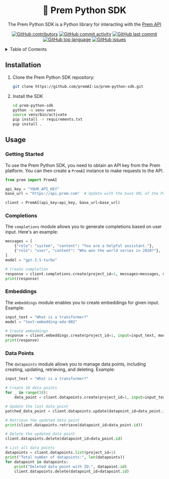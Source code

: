 <div align="center">
  <h1 align="center">🚀 Prem Python SDK</h1>
  <p align="center">The Prem Python SDK is a Python library for interacting with the <a href="https://github.com/premAI-io/prem-saas">Prem  API</a></p>

[![GitHub contributors](https://img.shields.io/github/contributors/premAI-io/prem-python-sdk.svg)](https://github.com/premAI-io/prem-python-sdk/graphs/contributors)
[![GitHub commit activity](https://img.shields.io/github/commit-activity/m/prem-python-sdk-io/prem-python-sdk.svg)](https://github.com/premAI-io/prem-python-sdk/commits/master)
[![GitHub last commit](https://img.shields.io/github/last-commit/premAI-io/prem-python-sdk.svg)](https://github.com/premAI-io/prem-python-sdk/commits/master)
[![GitHub top language](https://img.shields.io/github/languages/top/premAI-io/prem-python-sdk.svg)](https://github.com/premAI-io/prem-python-sdk)
[![GitHub issues](https://img.shields.io/github/issues/premAI-io/prem-python-sdk.svg)](https://github.com/premAI-io/prem-python-sdk/issues)
</div>


<details>
    <summary>Table of Contents</summary>
    <ol>
        <li><a href="#installation">Installation</a></li>
        <li><a href="#usage">Usage</a></li>
        <ol>
            <li><a href="#getting-started">Getting Started</a></li>
            <li><a href="#completions">Completions</a></li>
            <li><a href="#embeddings">Embeddings</a></li>
            <li><a href="#data-points">DataPoints</a></li>
        </ol>
    </ol>
</details>

## Installation

1. Clone the Prem Python SDK repository:

   ```bash
   git clone https://github.com/premAI-io/prem-python-sdk.git
   ``````

2. Install the SDK
    ```bash
    cd prem-python-sdk
    python -m venv venv
    source venv/bin/activate
    pip install -r requirements.txt
    pip install .
    ```
## Usage
### Getting Started
To use the Prem Python SDK, you need to obtain an API key from the Prem platform. You can then create a `PremAI` instance to make requests to the API.

```python
from prem import PremAI

api_key = "YOUR_API_KEY"
base_url = "https://api.prem.com"  # Update with the base URL of the Prem API

client = PremAI(api_key=api_key, base_url=base_url)
```

### Completions
The `completions` module allows you to generate completions based on user input. Here's an example:

```python
messages = [
    {"role": "system", "content": "You are a helpful assistant."},
    {"role": "user", "content": "Who won the world series in 2020?"},
]
model = "gpt-3.5-turbo"

# Create completion
response = client.completions.create(project_id=1, messages=messages, model=model, stream=False)
print(response)
```

### Embeddings
The `embeddings` module enables you to create embeddings for given input. Example:

```python
input_text = "What is a transformer?"
model = "text-embedding-ada-002"

# Create embeddings
response = client.embeddings.create(project_id=1, input=input_text, model=model)
print(response)
```

### Data Points
The `datapoints` module allows you to manage data points, including creating, updating, retrieving, and deleting. Example:
```python
input_text = "What is a transformer?"

# Create 10 data points
for _ in range(10):
    data_point = client.datapoints.create(project_id=1, input=input_text, positive=True)

# Update the last data point
patched_data_point = client.datapoints.update(datapoint_id=data_point.id, data={"positive": False})

# Retrieve the updated data point
print(client.datapoints.retrieve(datapoint_id=data_point.id))

# Delete the updated data point
client.datapoints.delete(datapoint_id=data_point.id)

# List all data points
datapoints = client.datapoints.list(project_id=1)
print("Total number of datapoints:", len(datapoints))
for datapoint in datapoints:
    print("Deleted data point with ID:", datapoint.id)
    client.datapoints.delete(datapoint_id=datapoint.id)
```

